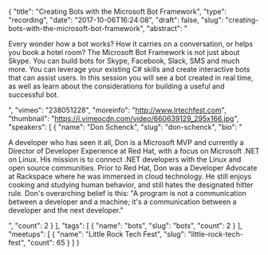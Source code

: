 {
  "title": "Creating Bots with the Microsoft Bot Framework",
  "type": "recording",
  "date": "2017-10-06T16:24:08",
  "draft": false,
  "slug": "creating-bots-with-the-microsoft-bot-framework",
  "abstract": "<p>Every wonder how a bot works? How it carries on a conversation, or helps you book a hotel room? The Microsoft Bot Framework is not just about Skype. You can build bots for Skype, Facebook, Slack, SMS and much more. You can leverage your existing C# skills and create interactive bots that can assist users. In this session you will see a bot created in real time, as well as learn about the considerations for building a useful and successful bot.</p>",
  "vimeo": "238051228",
  "moreinfo": "http://www.lrtechfest.com",
  "thumbnail": "https://i.vimeocdn.com/video/660639129_295x166.jpg",
  "speakers": [
    {
      "name": "Don Schenck",
      "slug": "don-schenck",
      "bio": "<p>A developer who has seen it all, Don is a Microsoft MVP and currently a Director of Developer Experience at Red Hat, with a focus on Microsoft .NET on Linux. His mission is to connect .NET developers with the Linux and open source communities. Prior to Red Hat, Don was a Developer Advocate at Rackspace where he was immersed in cloud technology. He still enjoys cooking and studying human behavior, and still hates the designated hitter rule. Don's overarching belief is this: \"A program is not a communication between a developer and a machine; it's a communication between a developer and the next developer.\"</p>",
      "count": 2
    }
  ],
  "tags": [
    {
      "name": "bots",
      "slug": "bots",
      "count": 2
    }
  ],
  "meetups": [
    {
      "name": "Little Rock Tech Fest",
      "slug": "little-rock-tech-fest",
      "count": 65
    }
  ]
}